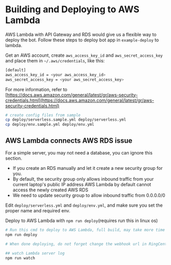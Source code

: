 # Building and Deploying to AWS Lambda

AWS Lambda with API Gateway and RDS would give us a flexible way to deploy the bot. Follow these steps to deploy bot app in `example-deploy` to lambda.

Get an AWS account, create `aws_access_key_id` and `aws_secret_access_key` and place them in `~/.aws/credentials`, like this:

```bash
[default]
aws_access_key_id = <your aws_access_key_id>
aws_secret_access_key = <your aws_secret_access_key>
```

For more information, refer to [https://docs.aws.amazon.com/general/latest/gr/aws-security-credentials.html](https://docs.aws.amazon.com/general/latest/gr/aws-security-credentials.html)

```bash
# create config files from sample
cp deploy/serverless.sample.yml deploy/serverless.yml
cp deploy/env.sample.yml deploy/env.yml
```

## AWS Lambda connects AWS RDS issue

For a simple server, you may not need a database, you can ignore this section.

- If you create an RDS manually and let it create a new security group for you.
- By default, the security group only allows inbound traffic from your current laptop's public IP address
AWS Lambda by default cannot access the newly created AWS RDS
- We need to update security group to allow inbound traffic from 0.0.0.0/0

Edit `deploy/serverless.yml` and `deploy/env.yml`, and make sure you set the proper name and required env.

Deploy to AWS Lambda with `npm run deploy`(requires run this in linux os)

```bash
# Run this cmd to deploy to AWS Lambda, full build, may take more time
npm run deploy

# When done deploying, do not forget change the webhook url in RingCentral Engage Digital -> admin -> Webhooks to https://xxxxxx.execute-api.us-east-1.amazonaws.com/prod/rc/webhook

## watch Lambda server log
npm run watch

```
